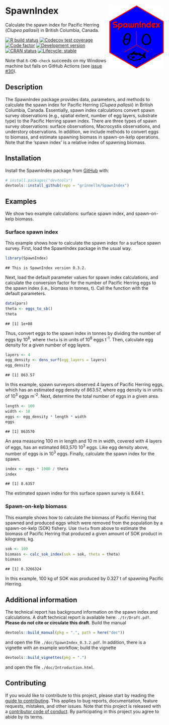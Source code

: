 
<!-- README.md is generated from README.Rmd; please edit README.Rmd. -->

# SpawnIndex <img src='man/sticker/sticker.png' align="right" height="200"/>

Calculate the spawn index for Pacific Herring (*Clupea pallasii*) in
British Columbia, Canada.

<!-- badges: start -->

[![R build
status](https://github.com/grinnellm/SpawnIndex/workflows/R-CMD-check/badge.svg)](https://github.com/grinnellm/SpawnIndex/actions)
[![Codecov test
coverage](https://codecov.io/gh/grinnellm/SpawnIndex/branch/master/graph/badge.svg)](https://codecov.io/gh/grinnellm/SpawnIndex)
[![Code
factor](https://github.com/grinnellm/SpawnIndex/workflows/lint/badge.svg)](https://github.com/grinnellm/SpawnIndex/actions)
[![Development
version](https://img.shields.io/badge/Version-0.3.2-orange.svg?style=flat-square)](commits/master)
[![CRAN
status](https://www.r-pkg.org/badges/version/SpawnIndex)](https://CRAN.R-project.org/package=SpawnIndex)
[![Lifecycle:
stable](https://img.shields.io/badge/lifecycle-stable-brightgreen.svg)](https://lifecycle.r-lib.org/articles/stages.html#stable)
<!-- badges: end -->

Note that `R-CMD-check` succeeds on my Windows machine but fails on
GitHub Actions (see [issue
\#30](https://github.com/grinnellm/SpawnIndex/issues/30)).

## Description

The SpawnIndex package provides data, parameters, and methods to
calculate the spawn index for Pacific Herring (*Clupea pallasii*) in
British Columbia, Canada. Essentially, spawn index calculations convert
spawn survey observations (e.g., spatial extent, number of egg layers,
substrate type) to the Pacific Herring spawn index. There are three
types of spawn survey observations: surface observations, Macrocystis
observations, and understory observations. In addition, we include
methods to convert eggs to biomass, and estimate spawning biomass in
spawn-on-kelp operations. Note that the ‘spawn index’ is a relative
index of spawning biomass.

## Installation

Install the SpawnIndex package from
[GitHub](https://github.com/grinnellm/SpawnIndex) with:

``` r
# install.packages("devtools")
devtools::install_github(repo = "grinnellm/SpawnIndex")
```

## Examples

We show two example calculations: surface spawn index, and spawn-on-kelp
biomass.

### Surface spawn index

This example shows how to calculate the spawn index for a surface spawn
survey. First, load the SpawnIndex package in the usual way.

``` r
library(SpawnIndex)
```

    ## This is SpawnIndex version 0.3.2.

Next, load the default parameter values for spawn index calculations,
and calculate the conversion factor for the number of Pacific Herring
eggs to the spawn index (i.e., biomass in tonnes, t). Call the function
with the default parameters.

``` r
data(pars)
theta <- eggs_to_sb()
theta
```

    ## [1] 1e+08

Thus, convert eggs to the spawn index in tonnes by dividing the number
of eggs by 10<sup>8</sup>, where `theta` is in units of
10<sup>8</sup> eggs t<sup>-1</sup>. Then, calculate egg density for a
given number of egg layers.

``` r
layers <- 4
egg_density <- dens_surf(egg_layers = layers)
egg_density
```

    ## [1] 863.57

In this example, spawn surveyors observed 4 layers of Pacific Herring
eggs, which has an estimated egg density of 863.57, where egg density is
in units of 10<sup>3</sup> eggs m<sup>-2</sup>. Next, determine the
total number of eggs in a given area.

``` r
length <- 100
width <- 10
eggs <- egg_density * length * width
eggs
```

    ## [1] 863570

An area measuring 100 m in length and 10 m in width, covered with 4
layers of eggs, has an estimated 863,570 10<sup>3</sup> eggs. Like egg
density above, number of eggs is in 10<sup>3</sup> eggs. Finally,
calculate the spawn index for the spawn.

``` r
index <- eggs * 1000 / theta
index
```

    ## [1] 8.6357

The estimated spawn index for this surface spawn survey is 8.64 t.

### Spawn-on-kelp biomass

This example shows how to calculate the biomass of Pacific Herring that
spawned and produced eggs which were removed from the population by a
spawn-on-kelp (SOK) fishery. Use `theta` from above to estimate the
biomass of Pacific Herring that produced a given amount of SOK product
in kilograms, kg.

``` r
sok <- 100
biomass <- calc_sok_index(sok = sok, theta = theta)
biomass
```

    ## [1] 0.3266324

In this example, 100 kg of SOK was produced by 0.327 t of spawning
Pacific Herring.

## Additional information

The technical report has background information on the spawn index and
calculations. A draft technical report is available here:
`./tr/Draft.pdf`. **Please do not cite or circulate this draft.** Build
the manual

``` r
devtools::build_manual(pkg = ".", path = here("doc"))
```

and open the file `./doc/SpawnIndex_0.3.2.pdf`. In addition, there is a
vignette with an example workflow; build the vignette

``` r
devtools::build_vignettes(pkg = ".")
```

and open the file `./doc/Introduction.html`.

## Contributing

If you would like to contribute to this project, please start by reading
the [guide to contributing](CONTRIBUTING.md). This applies to bug
reports, documentation, feature requests, mistakes, and other issues.
Note that this project is released with a [contributor code of
conduct](CONDUCT.md). By participating in this project you agree to
abide by its terms.
